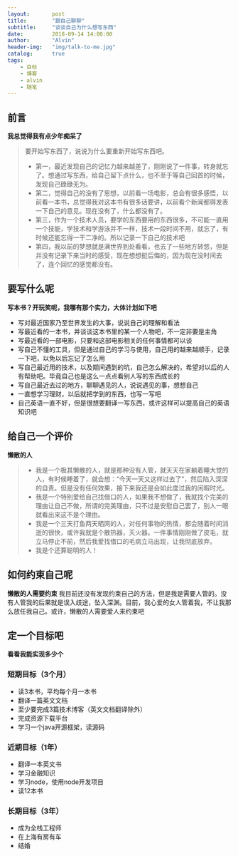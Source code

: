 ```yaml
---
layout:       post
title:        "跟自己聊聊"
subtitle:     "谈谈自己为什么想写东西"
date:         2018-09-14 14:00:00
author:       "Alvin"
header-img:   "img/talk-to-me.jpg"
catalog:      true
tags:
    - 目标
    - 博客
    - alvin
    - 随笔
---
```


## 前言

**我总觉得我有点少年痴呆了**
>要开始写东西了，说说为什么要重新开始写东西吧。
>* 第一，最近发现自己的记忆力越来越差了，刚刚说了一件事，转身就忘了。想通过写东西，给自己留下点什么，也不至于等自己回首的时候，发现自己碌碌无为。
>* 第二，觉得自己的没有了思想，以前看一场电影，总会有很多感悟，以前看一本书，总觉得我对这本书有很多话要讲，以前看个新闻都得发表一下自己的意见。现在没有了，什么都没有了。
>* 第三，作为一个技术人员，要学的东西要用的东西很多，不可能一直用一个技能，学技术和学游泳并不一样，技术一段时间不用，就忘了，有时候还能忘得一干二净的。所以记录一下自己的技术吧
>* 第四，我以前的梦想就是满世界到处看看，也去了一些地方转悠，但是并没有记录下来当时的感受，现在想想挺后悔的，因为现在没时间去了，连个回忆的感觉都没有。

## 要写什么呢

**写本书？开玩笑呢，我哪有那个实力，大体计划如下吧**
* 写对最近国家乃至世界发生的大事，说说自己的理解和看法
* 写最近看的一本书，并谈谈这本书里的某一个人物吧，不一定非要是主角
* 写最近看的一部电影，只要和这部电影相关的任何事情都可以谈
* 写自己不懂的工具，但是通过自己的学习与使用，自己用的越来越顺手，记录一下吧，以免以后忘记了怎么用
* 写自己最近用的技术，以及期间遇到的坑，自己怎么解决的，希望对以后的人有帮助吧。毕竟自己也是这么一点点看别人写的东西成长的
* 写自己最近去过的地方，聊聊遇见的人，说说遇见的事，想想自己
* 一直想学习理财，以后就把学到的东西，也写一写吧
* 自己英语一直不好，但是很想要翻译一写东西，或许这样可以提高自己的英语知识吧

## 给自己一个评价

**懒散的人**
>* 我是一个极其懒散的人，就是那种没有人管，就天天在家躺着睡大觉的人，有时候睡着了，就会想：“今天一天又这样过去了”，然后陷入深深的自责。但是没有任何效果，接下来我还是会如此度过我的闲暇时光。
>* 我是一个特别爱给自己找借口的人，如果我不想做了，我就找个完美的理由让自己不做，所谓的完美理由，只不过是安慰自己罢了，别人一眼就看出来这不是个理由。
>* 我是一个三天打鱼两天晒网的人，对任何事物的热情，都会随着时间消逝的很快，或许我就是个散热器，灭火器。一件事情刚刚做了皮毛，就立马停止不前，然后我爱找借口的毛病立马出现，让我彻底放弃。
>* 我是个还算聪明的人！

## 如何约束自己呢

**懒散的人需要约束**
我目前还没有发现约束自己的方法，但是我是需要人管的。没有人管我的后果就是误入歧途，坠入深渊。目前，我心爱的女人管着我，不让我那么放任我自己。或许，懒散的人需要爱人来约束吧

## 定一个目标吧

**看看我能实现多少个**

### 短期目标（3个月）

* 读3本书，平均每个月一本书
* 翻译一篇英文文档
* 至少要完成3篇技术博客（英文文档翻译除外）
* 完成资源下载平台
* 学习一个java开源框架，读源码

### 近期目标（1年）

* 翻译一本英文书
* 学习金融知识
* 学习node，使用node开发项目
* 读12本书

### 长期目标（3年）

* 成为全栈工程师
* 在上海有房有车
* 结婚